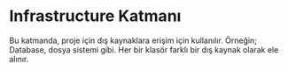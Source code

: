 ﻿# Infrastructure Katmanı

Bu katmanda, proje için dış kaynaklara erişim için kullanılır. Örneğin; Database, dosya sistemi gibi.
Her bir klasör farklı bir dış kaynak olarak ele alınır.